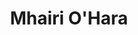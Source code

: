 ---
title: "Mhairi O'Hara"
organization: Humanitarian OpenStreetMap Team
country: Indonesia
talk: "Analysing OSM tags for the creation of an SDGs data model"
image: https://www.hotosm.org/uploads/Screen%20Shot%202018-09-15%20at%2012.30.21.png
---